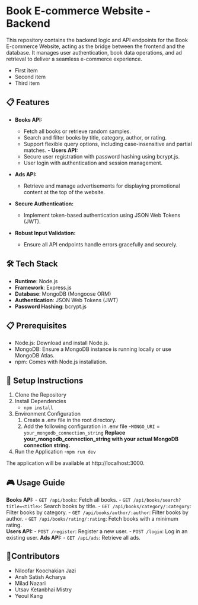 
# Book E-commerce Website - Backend

This repository contains the backend logic and API endpoints for the Book E-commerce Website, acting as the bridge between the frontend and the database. It manages user authentication, book data operations, and ad retrieval to deliver a seamless e-commerce experience.

* First item
* Second item
* Third item
## 📋 Features
   - **Books API:**
     - Fetch all books or retrieve random samples.
     - Search and filter books by title, category, author, or rating.
     - Support flexible query options, including case-insensitive and partial matches.
    - **Users API:**
      * Secure user registration with password hashing using bcrypt.js.
      * User login with authentication and session management.
- **Ads API:**
  - Retrieve and manage advertisements for displaying promotional content at the top of the website.

- **Secure Authentication:**
  - Implement token-based authentication using JSON Web Tokens (JWT).

- **Robust Input Validation:**
  - Ensure all API endpoints handle errors gracefully and securely.


## 🛠 Tech Stack
- **Runtime**: Node.js
- **Framework**: Express.js
- **Database**: MongoDB (Mongoose ORM)
- **Authentication**: JSON Web Tokens (JWT)
- **Password Hashing**: bcrypt.js

## 📋 Prerequisites
- Node.js: Download and install Node.js.
- MongoDB: Ensure a MongoDB instance is running locally or use MongoDB Atlas.
- npm: Comes with Node.js installation.
  
## 🚀 Setup Instructions
1.  Clone the Repository
2.  Install Dependencies
    - `npm install`
3. Environment Configuration
    1. Create a .env file in the root directory.
    2. Add the following configuration in .env file
        -`MONGO_URI` = `your_mongodb_connection_string`
       **Replace your_mongodb_connection_string with your actual MongoDB connection string.**
4. Run the Application
    -`npm run dev`

The application will be available at http://localhost:3000.

## 🎮 Usage Guide
**Books API:**
    - `GET /api/books`: Fetch all books.
    - `GET /api/books/search?title=<title>`: Search books by title.
    - `GET /api/books/category/:category`: Filter books by category.
    - `GET /api/books/author/:author`: Filter books by author.
    - `GET /api/books/rating/:rating`: Fetch books with a minimum rating.    
**Users API:**
    - `POST /register`: Register a new user.
    - `POST /login`: Log in an existing user.
**Ads API:**
    - `GET /api/ads`: Retrieve all ads.

## 🤝Contributors
  - Niloofar Koochakian Jazi
  - Ansh Satish Acharya
  - Milad Nazari
  - Utsav Ketanbhai Mistry
  - Yeoul Kang

